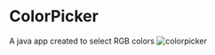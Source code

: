 # ColorPicker
A java app created to select RGB colors
![colorpicker](https://user-images.githubusercontent.com/14061153/27007051-10741e9a-4dfa-11e7-8f1a-3495c1036e51.gif)
